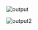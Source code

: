 ![output](https://github.com/user-attachments/assets/b0ca1c43-07c0-4196-9877-601ceaf7fb8d)

![output2](https://github.com/user-attachments/assets/75d1aabf-9786-498f-9aec-a7d8ff5cc038)
